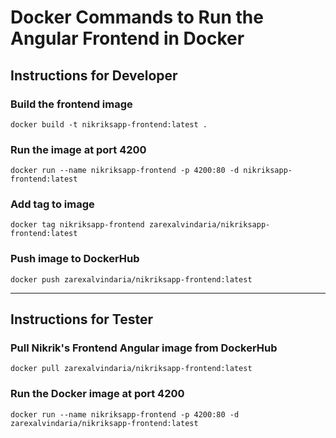 # Docker Commands to Run the Angular Frontend in Docker



## Instructions for Developer


###  Build the frontend image
`docker build -t nikriksapp-frontend:latest .`

### Run the image at port 4200
`docker run --name nikriksapp-frontend -p 4200:80 -d nikriksapp-frontend:latest`

### Add tag to image
`docker tag nikriksapp-frontend zarexalvindaria/nikriksapp-frontend:latest`

### Push image to DockerHub
`docker push zarexalvindaria/nikriksapp-frontend:latest`



----------------------------

## Instructions for Tester

### Pull Nikrik's Frontend Angular image from DockerHub
`docker pull zarexalvindaria/nikriksapp-frontend:latest`

### Run the Docker image at port 4200
`docker run --name nikriksapp-frontend -p 4200:80 -d zarexalvindaria/nikriksapp-frontend:latest`